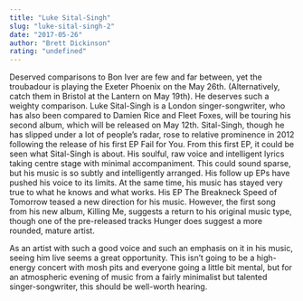 ```yaml
---
title: "Luke Sital-Singh"
slug: "luke-sital-singh-2"
date: "2017-05-26"
author: "Brett Dickinson"
rating: "undefined"
---
```


Deserved comparisons to Bon Iver are few and far between, yet the troubadour is playing the Exeter Phoenix on the May 26th. (Alternatively, catch them in Bristol at the Lantern on May 19th). He deserves such a weighty comparison. Luke Sital-Singh is a London singer-songwriter, who has also been compared to Damien Rice and Fleet Foxes, will be touring his second album, which will be released on May 12th. Sital-Singh, though he has slipped under a lot of people’s radar, rose to relative prominence in 2012 following the release of his first EP Fail for You. From this first EP, it could be seen what Sital-Singh is about. His soulful, raw voice and intelligent lyrics taking centre stage with minimal accompaniment. This could sound sparse, but his music is so subtly and intelligently arranged. His follow up EPs have pushed his voice to its limits. At the same time, his music has stayed very true to what he knows and what works. His EP The Breakneck Speed of Tomorrow teased a new direction for his music. However, the first song from his new album, Killing Me, suggests a return to his original music type, though one of the pre-released tracks Hunger does suggest a more rounded, mature artist.

As an artist with such a good voice and such an emphasis on it in his music, seeing him live seems a great opportunity. This isn’t going to be a high-energy concert with mosh pits and everyone going a little bit mental, but for an atmospheric evening of music from a fairly minimalist but talented singer-songwriter, this should be well-worth hearing.
